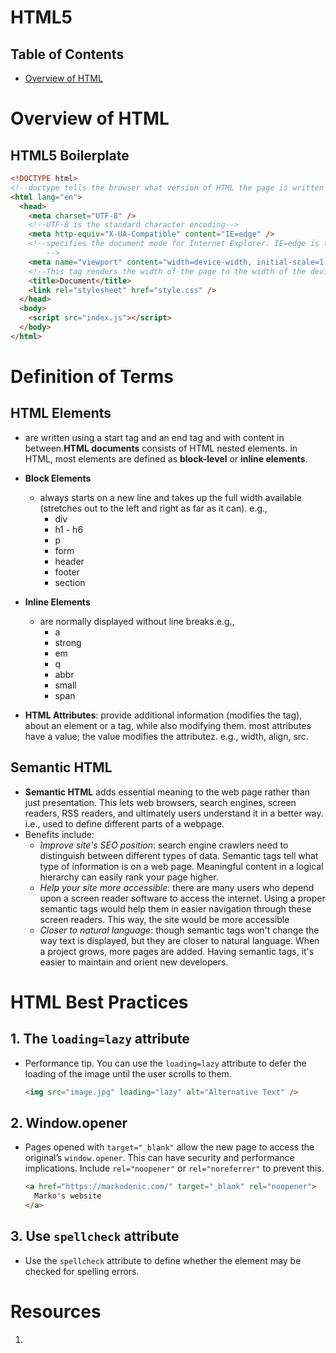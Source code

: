 # HTML5

## Table of Contents

- [Overview of HTML](#Overview-of-HTML)

# Overview of HTML

## HTML5 Boilerplate

```html
<!DOCTYPE html>
<!--doctype tells the browser what version of HTML the page is written in.-->
<html lang="en">
  <head>
    <meta charset="UTF-8" />
    <!--UTF-8 is the standard character encoding-->
    <meta http-equiv="X-UA-Compatible" content="IE=edge" />
    <!--specifies the document mode for Internet Explorer. IE=edge is the highest supported mode.
        -->
    <meta name="viewport" content="width=device-width, initial-scale=1.0" />
    <!--This tag renders the width of the page to the width of the device's screen size.-->
    <title>Document</title>
    <link rel="stylesheet" href="style.css" />
  </head>
  <body>
    <script src="index.js"></script>
  </body>
</html>
```

# Definition of Terms

## HTML Elements

- are written using a start tag and an end tag and with content in between.**HTML documents** consists of HTML nested elements. in HTML, most elements are defined as **block-level** or **inline elements**.
- **Block Elements**
  - always starts on a new line and takes up the full width available (stretches out to the left and right as far as it can). e.g.,
    - div
    - h1 - h6
    - p
    - form
    - header
    - footer
    - section
- **Inline Elements**

  - are normally displayed without line breaks.e.g.,
    - a
    - strong
    - em
    - q
    - abbr
    - small
    - span

- **HTML Attributes**: provide additional information (modifies the tag), about an element or a tag, while also modifying them. most attributes have a value; the value modifies the attributez. e.g., width, align, src.

## Semantic HTML

- **Semantic HTML** adds essential meaning to the web page rather than just presentation. This lets web browsers, search engines, screen readers, RSS readers, and ultimately users understand it in a better way. i.e., used to define different parts of a webpage.
- Benefits include:
  - _Improve site's SEO position_: search engine crawlers need to distinguish between different types of data. Semantic tags tell what type of information is on a web page. Meaningful content in a logical hierarchy can easily rank your page higher.
  - _Help your site more accessible_: there are many users who depend upon a screen reader software to access the internet. Using a proper semantic tags would help them in easier navigation through these screen readers. This way, the site would be more accessible
  - _Closer to natural language_: though semantic tags won't change the way text is displayed, but they are closer to natural language. When a project grows, more pages are added. Having semantic tags, it's easier to maintain and orient new developers.

# HTML Best Practices

## 1. The `loading=lazy` attribute

- Performance tip. You can use the `loading=lazy` attribute to defer the loading of the image until the user scrolls to them.
  ```html
  <img src="image.jpg" loading="lazy" alt="Alternative Text" />
  ```

## 2. Window.opener

- Pages opened with `target="_blank"` allow the new page to access the original’s `window.opener`. This can have security and performance implications. Include `rel="noopener"` or `rel="noreferrer"` to prevent this.
  ```html
  <a href="https://markodenic.com/" target="_blank" rel="noopener">
    Marko's website
  </a>
  ```

## 3. Use `spellcheck` attribute
- Use the `spellcheck` attribute to define whether the element may be checked for spelling errors.

# Resources
1. 